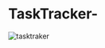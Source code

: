 # TaskTracker-

![tasktraker](https://user-images.githubusercontent.com/60258353/86009579-0307d000-ba38-11ea-95cc-c315aa4d02aa.png)

